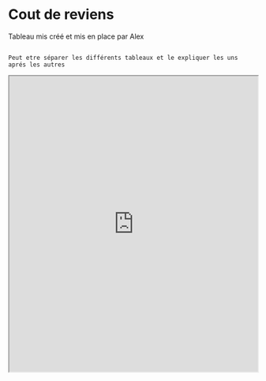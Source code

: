 # Cout de reviens

Tableau mis créé et mis en place par Alex

```{note}

Peut etre séparer les différents tableaux et le expliquer les uns aprés les autres

```

<iframe src="https://docs.google.com/spreadsheets/d/e/2PACX-1vQGzE5ReE7f9kK6xhNbD2PMcQ628fY33kMxCHv9T458jy0HG3i2Sc2DiBZf4vmP8BSty643aRzhRUIi/pubhtml?widget=true&amp;headers=false" width=100% height=600px ></iframe>

